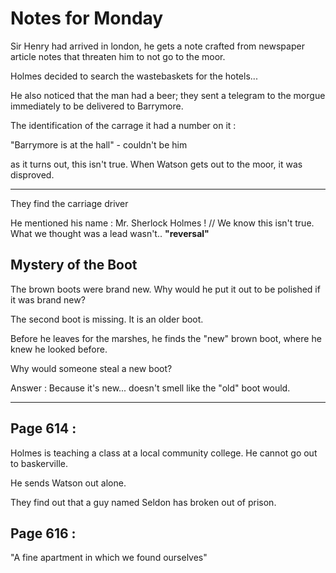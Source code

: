 # Notes for Monday

Sir Henry had arrived in london, he gets a note crafted from newspaper article notes that threaten him to not go to the moor.

Holmes decided to search the wastebaskets for the hotels...

He also noticed that the man had a beer; they sent a telegram to the morgue immediately to be delivered to Barrymore.

The identification of the carrage it had a number on it : 

"Barrymore is at the hall" - couldn't be him

as it turns out, this isn't true. When Watson gets out to the moor, it was disproved.

---

They find the carriage driver 

He mentioned his name : Mr. Sherlock Holmes ! // We know this isn't true. What we thought was a lead wasn't.. <b>"reversal"</b>

## Mystery of the Boot

The brown boots were brand new. Why would he put it out to be polished if it was brand new? 

The second boot is missing. It is an older boot. 

Before he leaves for the marshes, he finds the "new" brown boot, where he knew he looked before.

Why would someone steal a new boot? 

Answer : Because it's new... doesn't smell like the "old" boot would.

---

## Page 614 : 

Holmes is teaching a class at a local community college. He cannot go out to baskerville. 

He sends Watson out alone.

They find out that a guy named Seldon has broken out of prison.

## Page 616 :

"A fine apartment in which we found ourselves"



